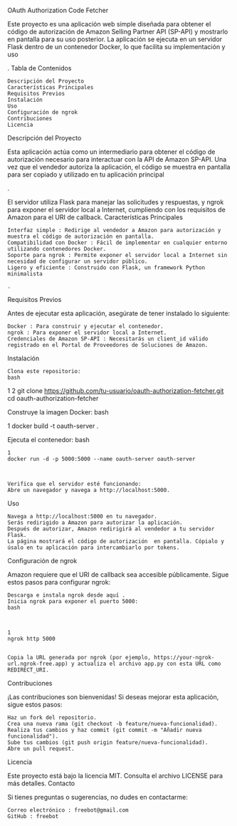 OAuth Authorization Code Fetcher  

  

  

Este proyecto es una aplicación web simple diseñada para obtener el código de autorización  de Amazon Selling Partner API (SP-API) y mostrarlo en pantalla para su uso posterior. La aplicación se ejecuta en un servidor Flask dentro de un contenedor Docker, lo que facilita su implementación y uso 

. 
Tabla de Contenidos  

    Descripción del Proyecto 
    Características Principales 
    Requisitos Previos 
    Instalación 
    Uso 
    Configuración de ngrok 
    Contribuciones 
    Licencia 
     

Descripción del Proyecto  

Esta aplicación actúa como un intermediario para obtener el código de autorización  necesario para interactuar con la API de Amazon SP-API. Una vez que el vendedor autoriza la aplicación, el código se muestra en pantalla para ser copiado y utilizado en tu aplicación principal 

. 

El servidor utiliza Flask para manejar las solicitudes y respuestas, y ngrok para exponer el servidor local a Internet, cumpliendo con los requisitos de Amazon para el URI de callback. 
Características Principales  

    Interfaz simple : Redirige al vendedor a Amazon para autorización y muestra el código de autorización en pantalla.
    Compatibilidad con Docker : Fácil de implementar en cualquier entorno utilizando contenedores Docker.
    Soporte para ngrok : Permite exponer el servidor local a Internet sin necesidad de configurar un servidor público.
    Ligero y eficiente : Construido con Flask, un framework Python minimalista 

    .
     

Requisitos Previos  

Antes de ejecutar esta aplicación, asegúrate de tener instalado lo siguiente: 

    Docker : Para construir y ejecutar el contenedor.
    ngrok : Para exponer el servidor local a Internet.
    Credenciales de Amazon SP-API : Necesitarás un client_id válido registrado en el Portal de Proveedores de Soluciones de Amazon.
     

Instalación  

    Clona este repositorio: 
    bash
     

 
1
2
git clone https://github.com/tu-usuario/oauth-authorization-fetcher.git
cd oauth-authorization-fetcher
 
 

Construye la imagen Docker: 
bash
 
 
1
docker build -t oauth-server .
 
 

Ejecuta el contenedor: 
bash
 

     
    1
    docker run -d -p 5000:5000 --name oauth-server oauth-server
     
     

    Verifica que el servidor esté funcionando:
    Abre un navegador y navega a http://localhost:5000. 
     

Uso  

    Navega a http://localhost:5000 en tu navegador.
    Serás redirigido a Amazon para autorizar la aplicación.
    Después de autorizar, Amazon redirigirá al vendedor a tu servidor Flask.
    La página mostrará el código de autorización  en pantalla. Cópialo y úsalo en tu aplicación para intercambiarlo por tokens.
     

Configuración de ngrok  

Amazon requiere que el URI de callback sea accesible públicamente. Sigue estos pasos para configurar ngrok: 

    Descarga e instala ngrok desde aquí .
    Inicia ngrok para exponer el puerto 5000:
    bash
     

     
    1
    ngrok http 5000
     
     
    Copia la URL generada por ngrok (por ejemplo, https://your-ngrok-url.ngrok-free.app) y actualiza el archivo app.py con esta URL como REDIRECT_URI.
     

Contribuciones  

¡Las contribuciones son bienvenidas! Si deseas mejorar esta aplicación, sigue estos pasos: 

    Haz un fork del repositorio.
    Crea una nueva rama (git checkout -b feature/nueva-funcionalidad).
    Realiza tus cambios y haz commit (git commit -m "Añadir nueva funcionalidad").
    Sube tus cambios (git push origin feature/nueva-funcionalidad).
    Abre un pull request.
     

Licencia  

Este proyecto está bajo la licencia MIT. Consulta el archivo LICENSE  para más detalles. 
Contacto  

Si tienes preguntas o sugerencias, no dudes en contactarme: 

    Correo electrónico : freebot@gmail.com 
    GitHub : freebot
     


